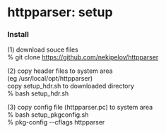 httpparser: setup
===============


### Install  
(1) download souce files  
% git clone  https://github.com/nekipelov/httpparser

(2) copy header files to system area   
(eg /usr/local/opt/httpparser)  
copy setup_hdr.sh to downloaded directory  
% bash setup_hdr.sh  

(3) copy config file (httpparser.pc) to system area   
% bash setup_pkgconfig.sh  
% pkg-config --cflags httpparser  

